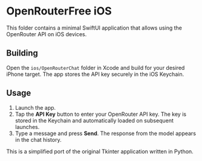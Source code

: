 # OpenRouterFree iOS

This folder contains a minimal SwiftUI application that allows using the OpenRouter API on iOS devices.

## Building

Open the `ios/OpenRouterChat` folder in Xcode and build for your desired iPhone target. The app stores the API key securely in the iOS Keychain.

## Usage

1. Launch the app.
2. Tap the **API Key** button to enter your OpenRouter API key. The key is stored in the Keychain and automatically loaded on subsequent launches.
3. Type a message and press **Send**. The response from the model appears in the chat history.

This is a simplified port of the original Tkinter application written in Python.
